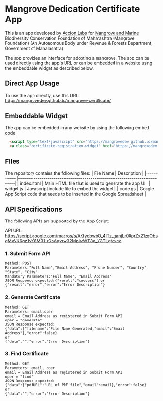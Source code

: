# Mangrove Dedication Certificate App

This is an app developed by [Accion Labs](https://www.accionlabs.com) for 
[Mangrove and Marine Biodiversity Conservation Foundation of Maharashtra](https://mangroves.maharashtra.gov.in) (Mangrove Foundation)
(An Autonomous Body under Revenue & Forests Department, Government of Maharashtra)

The app provides an interface for adopting a mangrove. The app can be used directly using the app's URL or can be embedded in a website using the embeddable widget as described below.

## Direct App Usage
To use the app directly, use this URL: https://mangrovedev.github.io/mangrove-certificate/

## Embeddable Widget
The app can be embedded in any website by using the following embed code:

```HTML
  <script type="text/javascript" src="https://mangrovedev.github.io/mangrove-certificate/widget.js"></script>
  <a class="certificate-registration-widget" href="https://mangrovedev.github.io/mangrove-certificate/">Become a Mangrove Guardian</a>
```
## Files
The repository contains the following files:
| File Name  | Description                                                                |
|------------|----------------------------------------------------------------------------|
| index.html | Main HTML file that is used to generate the app UI                         |
| widget.js  | Javascript include file to embed the widget                                |
| code.gs    | Google App Script code that needs to be inserted in the Google Spreadsheet |

## API Specifications
The following APIs are supported by the App Script:

API URL: https://script.google.com/macros/s/AKfycbwbO_4ITz_ganjLr00prZx21zqObsqMxVK6qz1vY6M31-rDsAqvrw32MpkvWT3o_Y3TLg/exec

### 1. Submit Form API
```
Method: POST
Parameters:"Full Name","Email Address", "Phone Number", "Country", "State", "City"
Mandatory Parameters:"Full Name", "Email Address"
JSON Response expected:{"result","success"} or {"result":"error","error":"Error Description"}
```
### 2. Generate Certificate
```
Method: GET
Parameters: email,oper
email = Email Address as registered in Submit Form API
oper = "generate"
JSON Response expected: 
{"data":{"filename":"File Name Generated,"email":"Email Address"},"error":false}
or
{"data":"","error":"Error Description"}
```
### 3. Find Certificate
```
Method: GET
Parameters: email, oper
email = Email Address as registered in Submit Form API
oper = "find"
JSON Response expected: 
{"data":{"pdfURL":"URL of PDF file","email":email},"error":false}
or
{"data":"","error":"Error Description"}
```
